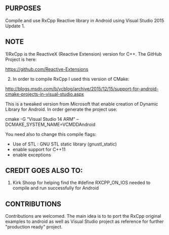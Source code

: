 PURPOSES
-------------------
Compile and use RxCpp Reactive library in Android using Visual Studio 2015 Update 1.

NOTE
--------
1)RxCpp is the ReactiveX (Reactive Extension) version for C++.
The GitHub Project is here:

https://github.com/Reactive-Extensions

2) In order to compile RxCpp I used this version of CMake:

http://blogs.msdn.com/b/vcblog/archive/2015/12/15/support-for-android-cmake-projects-in-visual-studio.aspx

This is a tweaked version from Microsoft that enable creation of Dynamic Library for Android.
In order generate the project use:

cmake -G “Visual Studio 14 ARM” –DCMAKE_SYSTEM_NAME=VCMDDAndroid

You need also to change this compile flags:
- Use of STL : GNU STL static library (gnustl_static)
- enable support for C++11
- enable exceptions

CREDIT GOES ALSO TO:
------------------------
1) Kirk Shoop for helping find the #define RXCPP_ON_IOS needed to compile and run successfully for Android

CONTRIBUTIONS
----------------
Contributions are welcomed. 
The main idea is to to port the RxCpp original examples to android as well as Visual Studio project as reference for further "production ready" project. 


